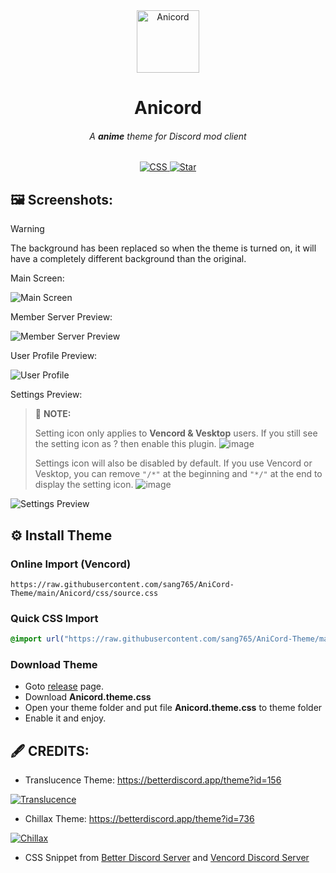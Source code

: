 <!-- HEAD PAGE -->
<div align="center">
  <img src="https://i.imgur.com/smsdwib.png" alt="Anicord" width="100">
  <h1><strong>Anicord</strong></h1>
  <h6>A <strong>anime</strong> theme for Discord mod client</h6>
</div>

<p align="center">
  <a href="https://github.com/sang765/AniCord-Theme" style="pointer-events: none; cursor: default;">
    <img src="https://ziadoua.github.io/m3-Markdown-Badges/badges/CSS/css3.svg" alt="CSS">
    <img src="https://m3-markdown-badges.vercel.app/stars/7/3/sang765/AniCord-Theme" alt="Star">
  </a>
</p>

<!-- BODY -->

## 🖼️ Screenshots:
>[!WARNING]
> The background has been replaced so when the theme is turned on, it will have a completely different background than the original.

Main Screen:

<img src="https://i.imgur.com/taKt6Im.png" alt="Main Screen">

Member Server Preview:

<img src="https://i.imgur.com/UvAb58T.png" alt="Member Server Preview">

User Profile Preview:

<img src="https://i.imgur.com/Zakan5s.png" alt="User Profile">

Settings Preview:
> 📃 **NOTE:**
>
> Setting icon only applies to **Vencord & Vesktop** users. If you still see the setting icon as ? then enable this plugin.
> ![image](https://github.com/sang765/AniCord-Theme/assets/80249864/6dc21805-733c-4eb2-bd60-c5f2137b15e6)
>
> Settings icon will also be disabled by default. If you use Vencord or Vesktop, you can remove `"/*"` at the beginning and `"*/"` at the end to display the setting icon.
> ![image](https://github.com/sang765/AniCord-Theme/assets/80249864/4a00268f-ded7-4a0f-9934-1eb7fb44bed8)



<img src="https://i.imgur.com/9vqwQYc.png" alt="Settings Preview">


## ⚙️ Install Theme
### Online Import (Vencord)
```
https://raw.githubusercontent.com/sang765/AniCord-Theme/main/Anicord/css/source.css
```

### Quick CSS Import
```css
@import url("https://raw.githubusercontent.com/sang765/AniCord-Theme/main/Anicord/css/source.css");
```

### Download Theme
- Goto [release](https://github.com/sang765/AniCord-Theme/releases) page.
- Download **Anicord.theme.css**
- Open your theme folder and put file **Anicord.theme.css** to theme folder
- Enable it and enjoy.



## 🖋️ CREDITS:
- Translucence Theme: https://betterdiscord.app/theme?id=156

<a href="https://betterdiscord.app/theme?id=156"><img src="https://images-ext-2.discordapp.net/external/QDSBRxPptJ9sGP_tp_zl_-P5PCy8T4To3qewzI_kf_k/https/betterdiscord.app/image/339?" alt="Translucence"></a>

- Chillax Theme: https://betterdiscord.app/theme?id=736

<a href="https://betterdiscord.app/theme?id=736"><img src="https://images-ext-2.discordapp.net/external/q2ARW13l3EG6jb0QG14VynEwVvenrLEcflM6ReyLQT0/https/betterdiscord.app/Image/1393?" alt="Chillax"></a>

- CSS Snippet from [Better Discord Server](https://discord.gg/0Tmfo5ZbORCRqbAd) and [Vencord Discord Server](https://discord.gg/vencord)


